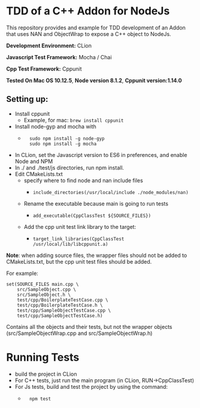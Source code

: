 # TDD of a C++ Addon for NodeJs

This repository provides and example for TDD development
of an Addon that uses NAN and ObjectWrap to expose a C++ 
object to NodeJs.

**Development Environment:** CLion

**Javascript Test Framework:** Mocha / Chai

**Cpp Test Framework:** Cppunit

**Tested On Mac OS 10.12.5**, 
**Node version 8.1.2**, 
**Cppunit version:1.14.0**


## Setting up:
* Install cppunit
    * Example, for mac: `brew install cppunit`
* Install node-gyp and mocha with 
    *       sudo npm install -g node-gyp
            sudo npm install -g mocha
* In CLion, set the Javascript version to ES6 in preferences, and enable Node and NPM
* In ./ and ./test/js directories, run npm install.
* Edit CMakeLists.txt
  * specify where to find node and nan include files
    *     include_directories(/usr/local/include ./node_modules/nan) 
  * Rename the executable because main is going to run tests
    *     add_executable(CppClassTest ${SOURCE_FILES})
  * Add the cpp unit test link library to the target:
    *     target_link_libraries(CppClassTest /usr/local/lib/libcppunit.a)

**Note**: when adding source files, the wrapper files should not be added to 
CMakeLists.txt, but the cpp unit test files should be added. 

For example: 
               
    set(SOURCE_FILES main.cpp \
        src/SampleObject.cpp \
        src/SampleObject.h \
        test/cpp/BoilerplateTestCase.cpp \
        test/cpp/BoilerplateTestCase.h \
        test/cpp/SampleObjectTestCase.cpp \
        test/cpp/SampleObjectTestCase.h)

Contains all the objects and their tests, but not the wrapper objects (src/SampleObjectWrap.cpp and src/SampleObjectWrap.h)

# Running Tests

* build the project in CLion
* For C++ tests, just run the main program (in CLion, RUN->CppClassTest)
* For Js tests, build and test the project by using the command:
    *       npm test

